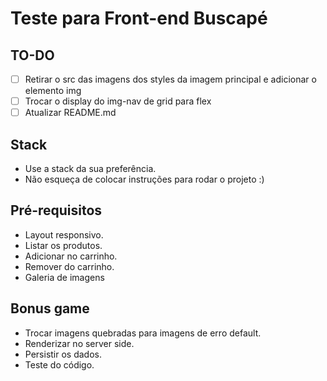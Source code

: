 # Teste para Front-end Buscapé

## TO-DO
- [ ] Retirar o src das imagens dos styles da imagem principal e adicionar o elemento img
- [ ] Trocar o display do img-nav de grid para flex
- [ ] Atualizar README.md

## Stack

* Use a stack da sua preferência.
* Não esqueça de colocar instruções para rodar o projeto :)

## Pré-requisitos

* Layout responsivo.
* Listar os produtos.
* Adicionar no carrinho.
* Remover do carrinho.
* Galeria de imagens

## Bonus game

* Trocar imagens quebradas para imagens de erro default.
* Renderizar no server side.
* Persistir os dados.
* Teste do código.
